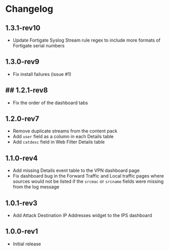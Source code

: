 # Changelog

## 1.3.1-rev10

- Update Fortigate Syslog Stream rule regex to include more formats of Fortigate serial numbers

## 1.3.0-rev9

- Fix install failures (issue #1)

## ## 1.2.1-rev8

- Fix the order of the dashboard tabs

## 1.2.0-rev7

- Remove duplicate streams from the content pack
- Add `user` field as a column in each Details table
- Add `catdesc` field in Web Filter Details table

## 1.1.0-rev4

- Add missing Details event table to the VPN dashboard page
- Fix dashboard bug in the Forward Traffic and Local traffic pages where sources would not be listed if the `srcmac` or `srcname` fields were missing from the log message

## 1.0.1-rev3

- Add Attack Destination IP Addresses widget to the IPS dashboard

## 1.0.0-rev1

- Initial release
